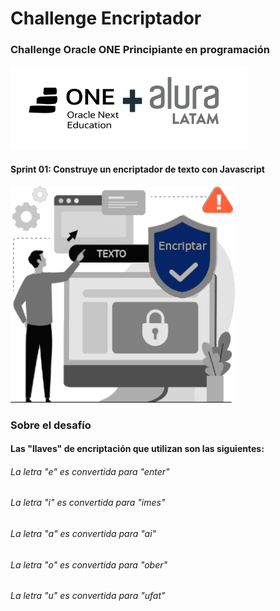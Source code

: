 # Challenge Encriptador
### Challenge Oracle ONE Principiante en programación
![](https://github.com/juanmelizalde/challenge_encriptador/blob/main/imagenes/logoEstudio.png)
#### Sprint 01: Construye un encriptador de texto con Javascript
![](https://github.com/juanmelizalde/challenge_encriptador/blob/main/imagenes/encriptar1.png)
### Sobre el desafío
#### Las "llaves" de encriptación que utilizan son las siguientes:
###### La letra "e" es convertida para "enter" 
###### La letra "i" es convertida para "imes"
###### La letra "a" es convertida para "ai"
###### La letra "o" es convertida para "ober"
###### La letra "u" es convertida para "ufat"
